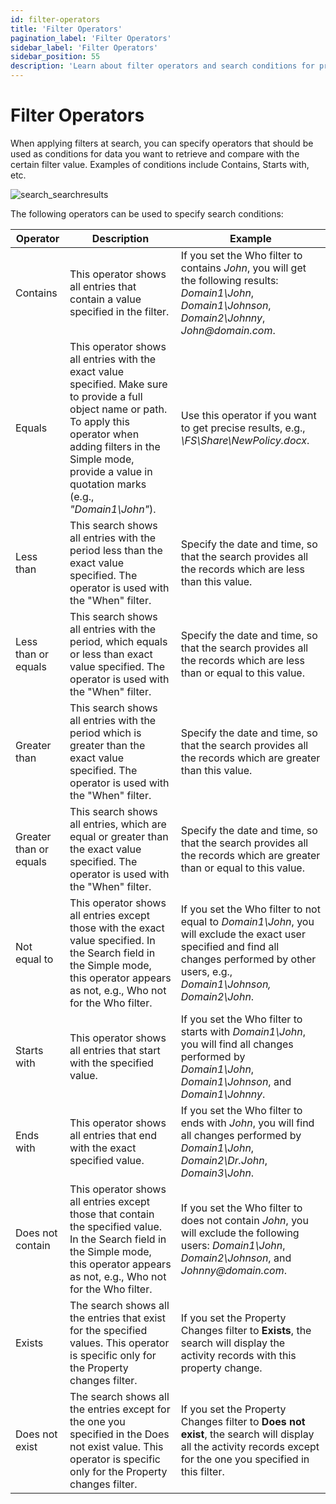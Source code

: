 ```yaml
---
id: filter-operators
title: 'Filter Operators'
pagination_label: 'Filter Operators'
sidebar_label: 'Filter Operators'
sidebar_position: 55
description: 'Learn about filter operators and search conditions for precise data retrieval and comparison.'
---
```


# Filter Operators

When applying filters at search, you can specify operators that should be used as conditions for
data you want to retrieve and compare with the certain filter value. Examples of conditions include
Contains, Starts with, etc.

![search_searchresults](/img/product_docs/1secure/admin/searchandreports/search_searchresults.webp)

The following operators can be used to specify search conditions:

| Operator               | Description                                                                                                                                                                                                                                  | Example                                                                                                                                                                                   |
| ---------------------- | -------------------------------------------------------------------------------------------------------------------------------------------------------------------------------------------------------------------------------------------- | ----------------------------------------------------------------------------------------------------------------------------------------------------------------------------------------- |
| Contains               | This operator shows all entries that contain a value specified in the filter.                                                                                                                                                                | If you set the Who filter to contains _John_, you will get the following results: _Domain1\John_, _Domain1\Johnson_, _Domain2\Johnny_, _John@domain.com_.                                 |
| Equals                 | This operator shows all entries with the exact value specified. Make sure to provide a full object name or path. To apply this operator when adding filters in the Simple mode, provide a value in quotation marks (e.g., _"Domain1\John"_). | Use this operator if you want to get precise results, e.g., _\\FS\Share\NewPolicy.docx_.                                                                                                  |
| Less than              | This search shows all entries with the period less than the exact value specified. The operator is used with the "When" filter.                                                                                                              | Specify the date and time, so that the search provides all the records which are less than this value.                                                                                    |
| Less than or equals    | This search shows all entries with the period, which equals or less than exact value specified. The operator is used with the "When" filter.                                                                                                 | Specify the date and time, so that the search provides all the records which are less than or equal to this value.                                                                        |
| Greater than           | This search shows all entries with the period which is greater than the exact value specified. The operator is used with the "When" filter.                                                                                                  | Specify the date and time, so that the search provides all the records which are greater than this value.                                                                                 |
| Greater than or equals | This search shows all entries, which are equal or greater than the exact value specified. The operator is used with the "When" filter.                                                                                                       | Specify the date and time, so that the search provides all the records which are greater than or equal to this value.                                                                     |
| Not equal to           | This operator shows all entries except those with the exact value specified. In the Search field in the Simple mode, this operator appears as not, e.g., Who not for the Who filter.                                                         | If you set the Who filter to not equal to _Domain1\John_, you will exclude the exact user specified and find all changes performed by other users, e.g., _Domain1\Johnson, Domain2\John_. |
| Starts with            | This operator shows all entries that start with the specified value.                                                                                                                                                                         | If you set the Who filter to starts with _Domain1\John_, you will find all changes performed by _Domain1\John_, _Domain1\Johnson_, and _Domain1\Johnny_.                                  |
| Ends with              | This operator shows all entries that end with the exact specified value.                                                                                                                                                                     | If you set the Who filter to ends with _John_, you will find all changes performed by _Domain1\John_, _Domain2\Dr.John_, _Domain3\John_.                                                  |
| Does not contain       | This operator shows all entries except those that contain the specified value. In the Search field in the Simple mode, this operator appears as not, e.g., Who not for the Who filter.                                                       | If you set the Who filter to does not contain _John_, you will exclude the following users: _Domain1\John_, _Domain2\Johnson_, and _Johnny@domain.com_.                                   |
| Exists                 | The search shows all the entries that exist for the specified values. This operator is specific only for the Property changes filter.                                                                                                        | If you set the Property Changes filter to **Exists**, the search will display the activity records with this property change.                                                             |
| Does not exist         | The search shows all the entries except for the one you specified in the Does not exist value. This operator is specific only for the Property changes filter.                                                                               | If you set the Property Changes filter to **Does not exist**, the search will display all the activity records except for the one you specified in this filter.                           |
